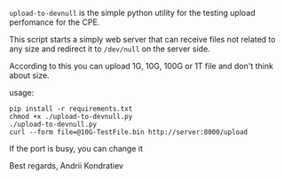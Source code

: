`upload-to-devnull` is the simple python utility for the testing upload perfomance for the CPE.

This script starts a simply web server that can receive files not related to any size and redirect it to `/dev/null` on the server side. 

According to this you can upload 1G, 10G, 100G or 1T file and don't think about size.

usage:
```
pip install -r requirements.txt
chmod +x ./upload-to-devnull.py
./upload-to-devnull.py
curl --form file=@10G-TestFile.bin http://server:8000/upload
```

If the port is busy, you can change it

Best regards,
Andrii Kondratiev
